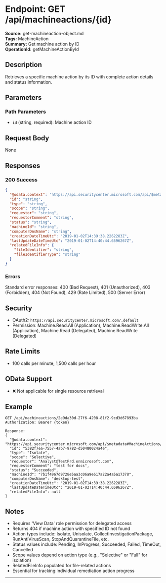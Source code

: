 # Endpoint: GET /api/machineactions/{id}

**Source:** get-machineaction-object.md  
**Tags:** MachineAction  
**Summary:** Get machine action by ID  
**OperationId:** getMachineActionById

## Description
Retrieves a specific machine action by its ID with complete action details and status information.

## Parameters
### Path Parameters
- `id` (string, required): Machine action ID

## Request Body
None

## Responses
### 200 Success
```json
{
  "@odata.context": "https://api.securitycenter.microsoft.com/api/$metadata#MachineActions/$entity",
  "id": "string",
  "type": "string",
  "scope": "string",
  "requestor": "string",
  "requestorComment": "string",
  "status": "string",
  "machineId": "string",
  "computerDnsName": "string",
  "creationDateTimeUtc": "2019-01-02T14:39:38.2262283Z",
  "lastUpdateDateTimeUtc": "2019-01-02T14:40:44.6596267Z",
  "relatedFileInfo": {
    "fileIdentifier": "string",
    "fileIdentifierType": "string"
  }
}
```

### Errors
Standard error responses: 400 (Bad Request), 401 (Unauthorized), 403 (Forbidden), 404 (Not Found), 429 (Rate Limited), 500 (Server Error)

## Security
- OAuth2: `https://api.securitycenter.microsoft.com/.default`
- Permission: Machine.Read.All (Application), Machine.ReadWrite.All (Application), Machine.Read (Delegated), Machine.ReadWrite (Delegated)

## Rate Limits
- 100 calls per minute, 1,500 calls per hour

## OData Support
- ❌ Not applicable for single resource retrieval

## Example
```http
GET /api/machineactions/2e9da30d-27f6-4208-81f2-9cd3d67893ba
Authorization: Bearer {token}

Response:
{
  "@odata.context": "https://api.securitycenter.microsoft.com/api/$metadata#MachineActions/$entity",
  "id": "5382f7ea-7557-4ab7-9782-d50480024a4e",
  "type": "Isolate",
  "scope": "Selective",
  "requestor": "Analyst@TestPrd.onmicrosoft.com",
  "requestorComment": "test for docs",
  "status": "Succeeded",
  "machineId": "7b1f4967d9728e5aa3c06a9e617a22a4a5a17378",
  "computerDnsName": "desktop-test",
  "creationDateTimeUtc": "2019-01-02T14:39:38.2262283Z",
  "lastUpdateDateTimeUtc": "2019-01-02T14:40:44.6596267Z",
  "relatedFileInfo": null
}
```

## Notes
- Requires 'View Data' role permission for delegated access
- Returns 404 if machine action with specified ID not found
- Action types include: Isolate, Unisolate, CollectInvestigationPackage, RunAntiVirusScan, StopAndQuarantineFile, etc.
- Status values include: Pending, InProgress, Succeeded, Failed, TimeOut, Cancelled
- Scope values depend on action type (e.g., "Selective" or "Full" for isolation)
- RelatedFileInfo populated for file-related actions
- Essential for tracking individual remediation action progress

---

